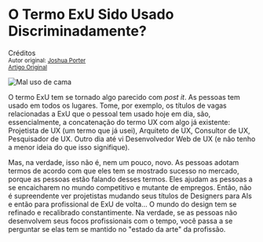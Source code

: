 O Termo ExU Sido Usado Discriminadamente?
=========================================
Créditos<br/>
<small>Autor original: [Joshua Porter](http://52weeksofux.com/)<br/>[Artigo Original](http://52weeksofux.com/post/634887207/is-the-term-ux-being-marginalized)</small>

![Mal uso de cama](http://media.tumblr.com/tumblr_l2yj99odeX1qz7ace.jpg "Mal uso de cama")

O termo ExU tem se tornado algo parecido com *post it*. As pessoas tem usado em todos os lugares. Tome, por exemplo, os títulos de vagas relacionadas a ExU que o pessoal tem usado hoje em dia, são, essencialmente, a concatenação do termo UX com algo já existente: Projetista de UX (um termo que já usei), Arquiteto de UX, Consultor de UX, Pesquisador de UX. Outro dia até vi Desenvolvedor Web de UX (e não tenho a menor ideia do que isso signifique).

Mas, na verdade, isso não é, nem um pouco, novo. As pessoas adotam termos de acordo com que eles tem se mostrado sucesso no mercado, porque as pessoas estão falando desses termos. Eles ajudam as pessoas a se encaicharem no mundo competitivo e mutante de empregos. Então, não é supreendente ver projetistas mudando seus títulos de Designers para AIs e então para profissional de ExU de volta... O mundo do design tem se refinado e recalibrado constantimente. Na verdade, se as pessoas não desenvolvem seus focos profissionais com o tempo, você passa a se perguntar se elas tem se mantido no "estado da arte" da profissão.